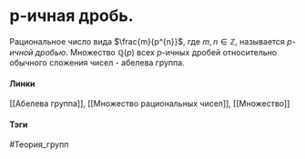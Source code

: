 # p-ичная дробь.
Рациональное число вида $\frac{m}{p^{n}}$, где $m,n\in\mathbb{Z}$, называется $p$-*ичной дробью*. Множество $\mathbb{Q}(p)$ всех $p$-ичных дробей относительно обычного сложения чисел - абелева группа.

#### Линки
[[Абелева группа]], 
[[Множество рациональных чисел]],
[[Множество]]
#### Тэги 
 #Теория_групп 